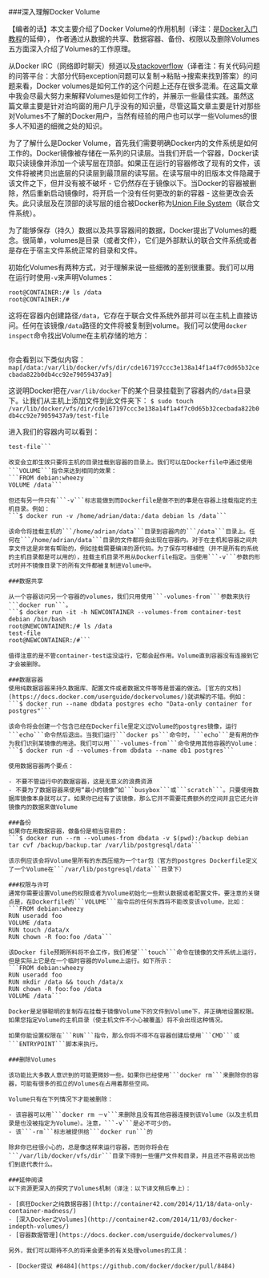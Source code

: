 ###深入理解Docker Volume

【编者的话】本文主要介绍了Docker Volume的作用机制（译注：是[Docker入门教程](http://dockerone.com/article/111)的延伸）， 作者通过从数据的共享、数据容器、备份、权限以及删除Volumes五方面深入介绍了Volumes的工作原理。

从Docker IRC（网络即时聊天）频道以及[stackoverflow](https://stackoverflow.com/questions/tagged/docker)（译者注：有关代码问题的问答平台：大部分代码exception问题可以复制->粘贴->搜索来找到答案）的问题来看，Docker volumes是如何工作的这个问题上还存在很多混淆。在这篇文章中我会尽最大努力来解释Volumes是如何工作的，并展示一些最佳实践。虽然这篇文章主要是针对泊坞窗的用户几乎没有的知识量，尽管这篇文章主要是针对那些对Volumes不了解的Docker用户，当然有经验的用户也可以学一些Volumes的很多人不知道的细微之处的知识。

为了了解什么是Docker Volume，首先我们需要明确Docker内的文件系统是如何工作的。Docker镜像被存储在一系列的只读层。当我们开启一个容器，Docker读取只读镜像并添加一个读写层在顶部。如果正在运行的容器修改了现有的文件，该文件将被拷贝出底层的只读层到最顶层的读写层。在读写层中的旧版本文件隐藏于该文件之下，但并没有被不破坏 - 它仍然存在于镜像以下。当Docker的容器被删除，然后重新启动镜像时，将开启一个没有任何更改的新的容器 - 这些更改会丢失。此只读层及在顶部的读写层的组合被Docker称为[Union File System](https://docs.docker.com/terms/layer/#union-file-system)（联合文件系统）。

为了能够保存（持久）数据以及共享容器间的数据，Docker提出了Volumes的概念。很简单，volumes是目录（或者文件），它们是外部默认的联合文件系统或者是存在于宿主文件系统正常的目录和文件。

初始化Volumes有两种方式，对于理解来说一些细微的差别很重要。我们可以用在运行时使用```-v```来声明Volumes：
```$ docker run -it --name container-test -h CONTAINER -v /data debian /bin/bash
root@CONTAINER:/# ls /data
root@CONTAINER:/# 
```

这将在容器内创建路径```/data```，它存在于联合文件系统外部并可以在主机上直接访问。任何在该镜像```/data```路径的文件将被复制到volume。我们可以使用```docker inspect```命令找出Volume在主机存储的地方：
```$ docker inspect -f {{.Volumes}} container-test
```

你会看到以下类似内容：
```map[/data:/var/lib/docker/vfs/dir/cde167197ccc3e138a14f1a4f7c0d65b32cecbada822b0db4cc92e79059437a9] ```

这说明Docker把在```/var/lib/docker```下的某个目录挂载到了容器内的```/data```目录下。让我们从主机上添加文件到此文件夹下：
```$ sudo touch /var/lib/docker/vfs/dir/cde167197ccc3e138a14f1a4f7c0d65b32cecbada822b0db4cc92e79059437a9/test-file```

进入我们的容器内可以看到：
```$ root@CONTAINER:/# ls /data
test-file``` 

改变会立即生效只要将主机的目录挂载到容器的目录上。我们可以在Dockerfile中通过使用```VOLUME```指令来达到相同的效果：
```FROM debian:wheezy
VOLUME /data```

但还有另一件只有```-v```标志能做到而Dockerfile是做不到的事是在容器上挂载指定的主机目录。例如：
```$ docker run -v /home/adrian/data:/data debian ls /data```

该命令将挂载主机的```/home/adrian/data```目录到容器内的```/data```目录上。任何在```/home/adrian/data```目录的文件都将会出现在容器内。对于在主机和容器之间共享文件这是非常有帮助的，例如挂载需要编译的源代码。为了保存可移植性（并不是所有的系统的主机目录都是可以用的），挂载主机目录不用从Dockerfile指定。当使用```-v```参数的形式时并不镜像目录下的所有文件都被复制进Volume中。

###数据共享

从一个容器访问另一个容器的volumes，我们只用使用```-volumes-from```参数来执行```docker run```。
```$ docker run -it -h NEWCONTAINER --volumes-from container-test debian /bin/bash
root@NEWCONTAINER:/# ls /data
test-file
root@NEWCONTAINER:/#```

值得注意的是不管container-test运没运行，它都会起作用。Volume直到容器没有连接到它才会被删除。

###数据容器
使用纯数据容器来持久数据库、配置文件或者数据文件等等是普遍的做法。[官方的文档](https://docs.docker.com/userguide/dockervolumes/)就讲解的不错。例如：
```$ docker run --name dbdata postgres echo "Data-only container for postgres"```

该命令将会创建一个包含已经在Dockerfile里定义过Volume的postgres镜像，运行```echo```命令然后退出。当我们运行```docker ps```命令时，```echo```是有用的作为我们识别某镜像的用途。我们可以用```-volumes-from```命令使用其他容器的Volume：
```$ docker run -d --volumes-from dbdata --name db1 postgres```

使用数据容器两个要点：

- 不要不管运行中的数据容器，这是无意义的浪费资源
- 不要为了数据容器来使用“最小的镜像”如```busybox```或```scratch```。只要使用数据库镜像本身就可以了。如果你已经有了该镜像，那么它并不需要花费额外的空间并且它还允许镜像内的数据来做Volume

###备份
如果你在用数据容器，做备份是相当容易的：
```$ docker run --rm --volumes-from dbdata -v $(pwd):/backup debian tar cvf /backup/backup.tar /var/lib/postgresql/data```

该示例应该会将Volume里所有的东西压缩为一个tar包（官方的postgres Dockerfile定义了一个Volume在```/var/lib/postgresql/data```目录下）

###权限与许可
通常你需要设置Volume的权限或者为Volume初始化一些默认数据或者配置文件。要注意的关键点是，在Dockerfile的```VOLUME```指令后的任何东西将不能改变该volume，比如：
```FROM debian:wheezy
RUN useradd foo
VOLUME /data
RUN touch /data/x
RUN chown -R foo:foo /data```

该Docker file预期所料将不会工作，我们希望```touch```命令在镜像的文件系统上运行，但是实际上它是在一个临时容器的Volume上运行。如下所示：
```FROM debian:wheezy
RUN useradd foo
RUN mkdir /data && touch /data/x
RUN chown -R foo:foo /data
VOLUME /data```

Docker是足够聪明的复制存在挂载于镜像Volume下的文件到Volume下，并正确地设置权限。如果您指定Volume的主机目录（使主机文件不小心被覆盖）将不会出现这种情况。

如果你能设置权限在```RUN```指令，那么你将不得不在容器创建后使用```CMD```或```ENTRYPOINT```脚本来执行。

###删除Volumes

该功能比大多数人意识到的可能更微妙一些。如果你已经使用```docker rm```来删除你的容器，可能有很多的孤立的Volumes在占用着那些空间。

Volume只有在下列情况下才能被删除：

- 该容器可以用```docker rm －v```来删除且没有其他容器连接到该Volume（以及主机目录是也没被指定为Volume）。注意，```-v```是必不可少的。
- 该```-rm```标志被提供给```docker run```的

除非你已经很小心的，总是像这样来运行容器，否则你将会在```/var/lib/docker/vfs/dir```目录下得到一些僵尸文件和目录，并且还不容易说出他们到底代表什么。

###延伸阅读
以下资源更深入的探究了Volumes机制（译注：以下译文稍后奉上）：

- [疯狂Docker之纯数据容器](http://container42.com/2014/11/18/data-only-container-madness/)
- [深入Docker之Volumes](http://container42.com/2014/11/03/docker-indepth-volumes/)
- [容器数据管理](https://docs.docker.com/userguide/dockervolumes/)

另外，我们可以期待不久的将来会更多的有关处理volumes的工具：

- [Docker提议 #8484](https://github.com/docker/docker/pull/8484)


